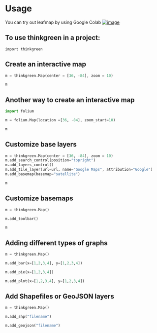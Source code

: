 # Usage

You can try out leafmap by using Google Colab [![image](https://colab.research.google.com/assets/colab-badge.svg)](https://colab.research.google.com/github/olilamm/thinkgreen/blob/main/docs/examples/thinkgreen.ipynb) 

## To use thinkgreen in a project:

```
import thinkgreen
```

## Create an interactive map

```python
m = thinkgreen.Map(center = [36, -84], zoom = 10)

m
```
## Another way to create an interactive map

```python
import folium

m = folium.Map(location =[36, -84], zoom_start=10)

m
```
## Customize base layers

```python
m = thinkgreen.Map(center = [36, -84], zoom = 10)
m.add_search_control(position="topright")
m.add_layers_control()
m.add_tile_layer(url=url, name="Google Maps", attribution="Google")
m.add_basemap(basemap="satellite")

m
```

## Customize basemaps

```python
m = thinkgreen.Map()

m.add_toolbar()

m
```

## Adding different types of graphs

```python
m = thinkgreen.Map() 

m.add_bar(x=[1,2,3,4], y=[1,2,3,4])

m.add_pie(x=[1,2,3,4])

m.add_plot(x=[1,2,3,4], y=[1,2,3,4])
```

## Add Shapefiles or GeoJSON layers

```python
m = thinkgreen.Map()

m.add_shp("filename")

m.add_geojson("filename")
```
